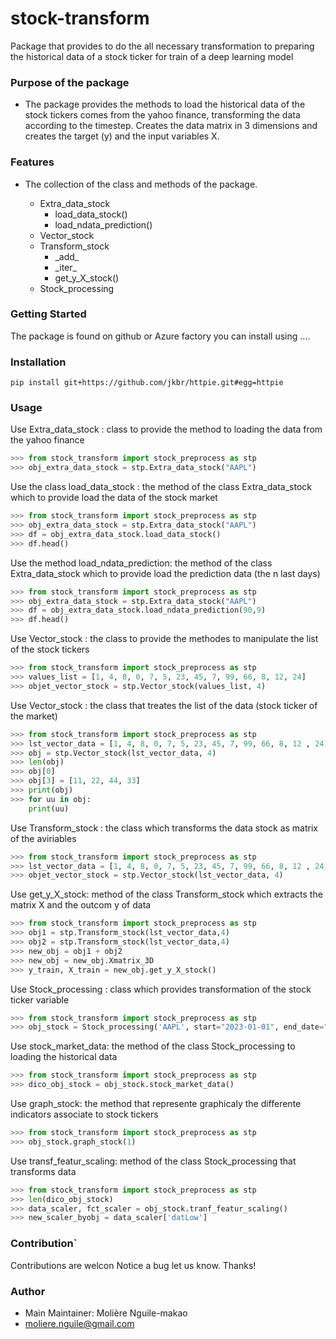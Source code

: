 # stock-transform
Package that provides to do the all necessary transformation to preparing the historical data of a stock ticker for train of a deep learning model

### Purpose of the package
+ The package provides the methods to load the historical data of the stock tickers comes from the yahoo finance, transforming the data according to the timestep. Creates the data matrix in 3 dimensions  and creates the target (y) and the input variables X. 

### Features 
+ The collection of the class and methods of the package. 

    - Extra\_data\_stock
        * load\_data\_stock()
        * load\_ndata\_prediction()
    - Vector\_stock 
    - Transform\_stock
        * \_add\_
        * \_iter\_
        * get\_y\_X\_stock() 
    - Stock\_processing

### Getting Started
The package is found on github or Azure factory you can install using ....

### Installation 
```terminal
pip install git+https://github.com/jkbr/httpie.git#egg=httpie
```
### Usage

 Use Extra_data_stock : class to provide the method to loading the data from the yahoo finance  

```python
>>> from stock_transform import stock_preprocess as stp
>>> obj_extra_data_stock = stp.Extra_data_stock("AAPL")
```

Use the class load_data_stock : the method of the class Extra_data_stock which to provide  load the data of the stock market  

```python
>>> from stock_transform import stock_preprocess as stp
>>> obj_extra_data_stock = stp.Extra_data_stock("AAPL")
>>> df = obj_extra_data_stock.load_data_stock()
>>> df.head()
```

Use the method load_ndata_prediction: the method of the class Extra_data_stock which to provide
load the prediction data (the n last days)

```python
>>> from stock_transform import stock_preprocess as stp
>>> obj_extra_data_stock = stp.Extra_data_stock("AAPL")
>>> df = obj_extra_data_stock.load_ndata_prediction(90,9)
>>> df.head()
```

Use Vector_stock : the class to provide the methodes to manipulate the list of the stock tickers

```python
>>> from stock_transform import stock_preprocess as stp
>>> values_list = [1, 4, 8, 0, 7, 5, 23, 45, 7, 99, 66, 8, 12, 24]
>>> objet_vector_stock = stp.Vector_stock(values_list, 4)
```

Use Vector_stock : the class that treates the list of the data (stock ticker of the market)

```python
>>> from stock_transform import stock_preprocess as stp
>>> lst_vector_data = [1, 4, 8, 0, 7, 5, 23, 45, 7, 99, 66, 8, 12 , 24]
>>> obj = stp.Vector_stock(lst_vector_data, 4)
>>> len(obj) 
>>> obj[0]
>>> obj[3] = [11, 22, 44, 33]
>>> print(obj)
>>> for uu in obj:
    print(uu)
```

Use Transform_stock : the class which transforms the data stock as matrix of the aviriables 

```python
>>> from stock_transform import stock_preprocess as stp
>>> lst_vector_data = [1, 4, 8, 0, 7, 5, 23, 45, 7, 99, 66, 8, 12 , 24]
>>> objet_vector_stock = stp.Vector_stock(lst_vector_data, 4)
```
Use get_y_X_stock: method of the class Transform_stock which extracts the matrix X and the outcom y of data

```python
>>> from stock_transform import stock_preprocess as stp
>>> obj1 = stp.Transform_stock(lst_vector_data,4)
>>> obj2 = stp.Transform_stock(lst_vector_data,4)
>>> new_obj = obj1 + obj2
>>> new_obj = new_obj.Xmatrix_3D
>>> y_train, X_train = new_obj.get_y_X_stock() 

```

Use Stock_processing : class which provides transformation of the stock ticker variable 

```python
>>> from stock_transform import stock_preprocess as stp
>>> obj_stock = Stock_processing('AAPL', start="2023-01-01", end_date="2023-03-01")
```

Use stock_market_data: the method of the class Stock_processing to loading the historical data 

```python
>>> from stock_transform import stock_preprocess as stp
>>> dico_obj_stock = obj_stock.stock_market_data()
```

Use graph_stock: the method that represente graphicaly the differente indicators associate to stock tickers

```python
>>> from stock_transform import stock_preprocess as stp
>>> obj_stock.graph_stock(1)
```

Use transf_featur_scaling: method of the class Stock_processing that transforms data 

```python
>>> from stock_transform import stock_preprocess as stp
>>> len(dico_obj_stock)
>>> data_scaler, fct_scaler = obj_stock.tranf_featur_scaling()
>>> new_scaler_byobj = data_scaler['datLow']
```

### Contribution`
Contributions are welcon 
Notice a bug let us know. 
Thanks!

### Author
+ Main Maintainer: Molière Nguile-makao
+ moliere.nguile@gmail.com
